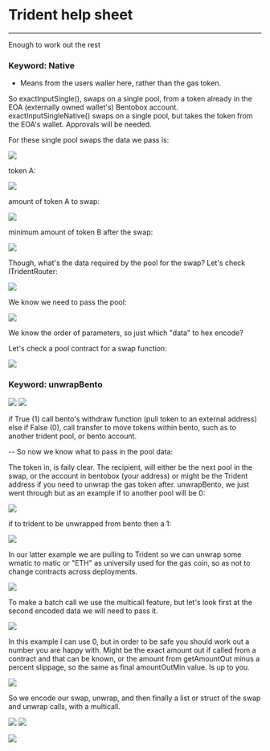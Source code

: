 # Trident help sheet
---
Enough to work out the rest

### Keyword: Native
 - Means from the users waller here, rather than the gas token.

So exactInputSingle(), swaps on a single pool, from a token already in the EOA (externally owned wallet's) Bentobox account.
exactInputSingleNative() swaps on a single pool, but takes the token from the EOA's wallet. Approvals will be needed.

For these single pool swaps the data we pass is:

![](https://i.imgur.com/i2ppYFI.png)


token A:

![](https://i.imgur.com/vzOZU4s.png)

amount  of token A to swap:

![](https://i.imgur.com/mPncrkl.png)


minimum amount of token B after the swap:

![](https://i.imgur.com/GTAl556.png)


Though, what's the data required by the pool for the swap?
Let's check ITridentRouter:

![](https://i.imgur.com/Kd3NUMH.png)

We know we need to pass the pool:

![](https://i.imgur.com/mKpaA1a.png)

We know the order of parameters, so just which "data" to hex encode?

Let's check a pool contract for a swap function:

![](https://i.imgur.com/TUAaHPf.png)

### Keyword: unwrapBento

![](https://i.imgur.com/JlMP5jj.png)
![](https://i.imgur.com/bJbXjtl.png)

if True (1) call bento's withdraw function (pull token to an external address)
else if False (0), call transfer to move tokens within bento, such as to another trident pool, or bento account.

--
So now we know what to pass in the pool data:

The token in, is faily clear.
The recipient, will either be the next pool in the swap, or the account in bentobox (your address) or might be the Trident address if you need to unwrap the gas token after. unwrapBento, we just went through but as an example if to another pool will be 0:

![](https://i.imgur.com/2KdluZb.png)

if to trident to be unwrapped from bento then a 1:

![](https://i.imgur.com/K80Nvl1.png)

In our latter example we are pulling to Trident so we can  unwrap some wmatic to matic or "ETH" as universily used for the gas coin, so as not to change contracts across deployments.

![](https://i.imgur.com/5UQcBbb.png)

To make a batch call we use the multicall feature, but let's look first at the second encoded data we will need to pass it.

![](https://i.imgur.com/zzsffEk.png)

In this example I can use 0, but in order to be safe you should work out a number you are happy  with. 
Might be the exact amount out if called from a contract and that can be known, or the amount from getAmountOut minus a percent slippage, so the same as final amountOutMin value. Is up to you.

![](https://i.imgur.com/vSSSInY.png)

So we encode our swap, unwrap, and then finally a list or struct of the swap and unwrap calls, with a multicall.

![](https://i.imgur.com/WvhF57E.png)
![](https://i.imgur.com/x53Eog6.png)

![](https://i.imgur.com/Un5PfSL.png)
